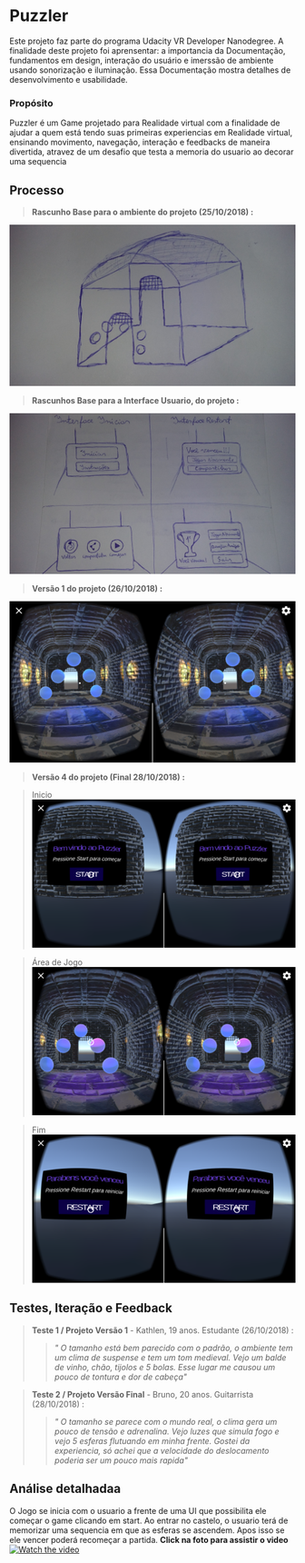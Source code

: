 # Puzzler
Este projeto faz parte do programa Udacity VR Developer Nanodegree. A finalidade deste projeto foi aprensentar: a importancia da Documentação, fundamentos em design, interação do usuário e imerssão de ambiente usando sonorização e iluminação. 
Essa Documentação mostra detalhes de desenvolvimento e usabilidade.

### Propósito
Puzzler é um Game projetado para Realidade virtual com a finalidade de ajudar a quem está tendo suas primeiras experiencias em Realidade virtual, ensinando movimento, navegação, interação e feedbacks de maneira divertida, atravez de um desafio que testa a memoria do usuario ao decorar uma sequencia

## Processo

> **Rascunho Base para o ambiente do projeto (25/10/2018) :**
 
![20181028_224517|690x388](imagens/Home.jpg) 



> **Rascunhos Base para a Interface Usuario, do projeto :**

![20181028_225326|690x388](imagens/UI_rascunho.jpg) 


> **Versão 1 do projeto (26/10/2018) :**

![Screenshot_2018-10-27-02-29-23|690x388](imagens/screenshot1.png) 

> **Versão 4 do projeto (Final 28/10/2018) :**

> Inicio
![Screenshot_2018-10-28-22-31-07|690x388](imagens/screenshot2.png) 

> Área de Jogo
![Screenshot_2018-10-28-22-35-04|690x388](imagens/screenshot3.png) 

> Fim 
![Screenshot_2018-10-28-22-38-33|690x388](imagens/screenshot4.png) 

## Testes, Iteração e Feedback

> **Teste 1 / Projeto Versão 1** -  Kathlen, 19 anos. Estudante (26/10/2018) :
>> *" O tamanho está bem parecido com o padrão, o ambiente tem um clima de suspense e tem um tom medieval. Vejo um balde de vinho, chão, tijolos e 5 bolas. Esse lugar me causou um pouco de tontura e dor de cabeça"*

> **Teste 2 / Projeto Versão Final** - Bruno, 20 anos. Guitarrista (28/10/2018) : 
>>*" O tamanho se parece com o mundo real, o clima gera um pouco de tensão e adrenalina. Vejo luzes que simula fogo e vejo 5 esferas flutuando em minha frente. Gostei da experiencia, só achei que a velocidade do deslocamento poderia ser um pouco mais rapida"* 

## Análise detalhadaa

O Jogo se inicia com o usuario a frente de uma UI que possibilita ele começar o game clicando em start. Ao entrar no castelo, o usuario terá de memorizar uma sequencia em que as esferas se ascendem. Apos isso se ele vencer poderá recomeçar a partida.
**Click na foto para assistir o video**
[![Watch the video](https://img.youtube.com/vi/ZTS5C2RTM-c/maxresdefault.jpg)](https://www.youtube.com/watch?v=ZTS5C2RTM-c)
